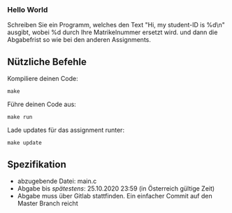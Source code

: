 ### Hello World

Schreiben Sie ein Programm, welches den Text "Hi, my student-ID is %d\n" ausgibt, wobei %d durch Ihre Matrikelnummer ersetzt wird.
und dann die Abgabefrist so wie bei den anderen Assignments.



## Nützliche Befehle

Kompiliere deinen Code:
```
make
```

Führe deinen Code aus:
```
make run
```

Lade updates für das assignment runter:
```
make update
```

## Spezifikation
 * abzugebende Datei: main.c
 * Abgabe bis *spätestens*: 25.10.2020 23:59 (in Österreich gültige Zeit)
 * Abgabe muss über Gitlab stattfinden. Ein einfacher Commit auf den Master Branch reicht
